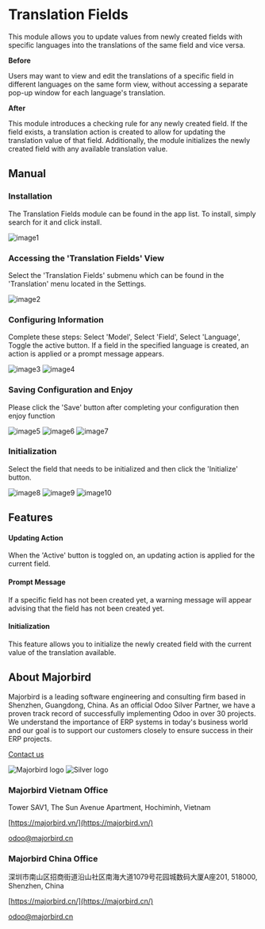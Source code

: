 # Translation Fields 

This module allows you to update values from newly created fields with specific languages into the translations of the same field and vice versa.

**Before** 

Users may want to view and edit the translations of a specific field in different languages on the same form view, without accessing a separate pop-up window for each language's translation.

**After**
 
This module introduces a checking rule for any newly created field. If the field exists, a translation action is created to allow for updating the translation value of that field. Additionally, the module initializes the newly created field with any available translation value.

## Manual

### Installation
The Translation Fields module can be found in the app list. To install, simply search for it and click install.

![image1](https://gitlab.com/mjb.customers/out/enroutebizz//raw/18.0/mjb_translation_fields/static/description/image1.png?inline=false)
 
### Accessing the 'Translation Fields' View
Select the 'Translation Fields' submenu which can be found in the 'Translation' menu located in the Settings.

![image2](https://gitlab.com/mjb.customers/out/enroutebizz//raw/18.0/mjb_translation_fields/static/description/image2.png?inline=false)
 
### Configuring Information
Complete these steps: Select 'Model', Select 'Field', Select 'Language', Toggle the active button. If a field in the specified language is created, an action is applied or a prompt message appears.

![image3](https://gitlab.com/mjb.customers/out/enroutebizz//raw/18.0/mjb_translation_fields/static/description/image3.png?inline=false) 
![image4](https://gitlab.com/mjb.customers/out/enroutebizz//raw/18.0/mjb_translation_fields/static/description/image4.png?inline=false)
 
### Saving Configuration and Enjoy
Please click the 'Save' button after completing your configuration then enjoy function

![image5](https://gitlab.com/mjb.customers/out/enroutebizz//raw/18.0/mjb_translation_fields/static/description/image5.png?inline=false) 
![image6](https://gitlab.com/mjb.customers/out/enroutebizz//raw/18.0/mjb_translation_fields/static/description/image6.png?inline=false) 
![image7](https://gitlab.com/mjb.customers/out/enroutebizz//raw/18.0/mjb_translation_fields/static/description/image7.png?inline=false)
 
### Initialization
Select the field that needs to be initialized and then click the 'Initialize' button.

![image8](https://gitlab.com/mjb.customers/out/enroutebizz//raw/18.0/mjb_translation_fields/static/description/image8.png?inline=false) 
![image9](https://gitlab.com/mjb.customers/out/enroutebizz//raw/18.0/mjb_translation_fields/static/description/image9.png?inline=false) 
![image10](https://gitlab.com/mjb.customers/out/enroutebizz//raw/18.0/mjb_translation_fields/static/description/image10.png?inline=false)
  
## Features

#### Updating Action
When the 'Active' button is toggled on, an updating action is applied for the current field.

#### Prompt Message
If a specific field has not been created yet, a warning message will appear advising that the field has not been created yet.

#### Initialization
This feature allows you to initialize the newly created field with the current value of the translation available.

## About Majorbird
Majorbird is a leading software engineering and consulting firm based in Shenzhen, Guangdong, China. As an official Odoo Silver Partner, we have a proven track record of successfully implementing Odoo in over 30 projects. We understand the importance of ERP systems in today's business world and our goal is to support our customers closely to ensure success in their ERP projects.

[Contact us](https://majorbird.cn/contactus)

![Majorbird logo](https://gitlab.com/mjb.customers/out/enroutebizz//raw/18.0/mjb_translation_fields/static/description/logo.png?inline=false)
![Silver logo](https://gitlab.com/mjb.customers/out/enroutebizz//raw/18.0/mjb_translation_fields/static/description/logo_silver.png?inline=false) 

### Majorbird Vietnam Office
Tower SAV1, The Sun Avenue Apartment, Hochiminh, Vietnam

[https://majorbird.vn/](https://majorbird.vn/)

[odoo@majorbird.cn](mailto:odoo@majorbird.cn?subject=VN%20MODULE%20Translation%20Fields)

### Majorbird China Office 
深圳市南山区招商街道沿山社区南海大道1079号花园城数码大厦A座201, 518000, Shenzhen, China

[https://majorbird.cn/](https://majorbird.cn/)

[odoo@majorbird.cn](mailto:odoo@majorbird.cn?subject=CN%20MODULE%20Translation%20Fields)
